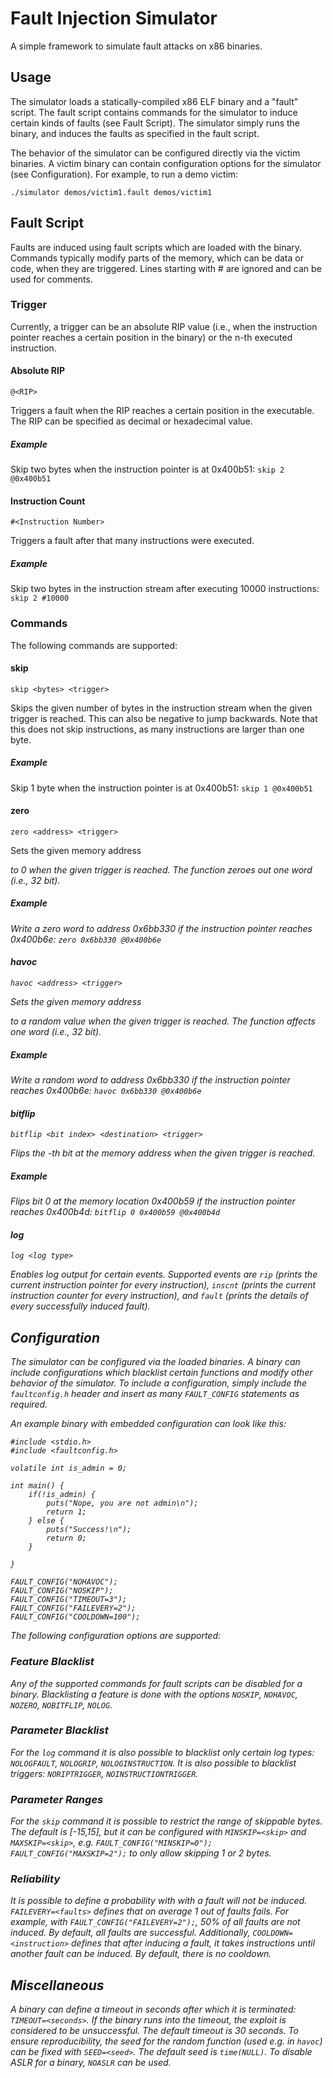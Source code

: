 # Fault Injection Simulator

A simple framework to simulate fault attacks on x86 binaries.

## Usage

The simulator loads a statically-compiled x86 ELF binary and a "fault" script. The fault script contains commands for the simulator to induce certain kinds of faults (see Fault Script). The simulator simply runs the binary, and induces the faults as specified in the fault script.

The behavior of the simulator can be configured directly via the victim binaries. A victim binary can contain configuration options for the simulator (see Configuration).
For example, to run a demo victim:

    ./simulator demos/victim1.fault demos/victim1


## Fault Script

Faults are induced using fault scripts which are loaded with the binary. Commands typically modify parts of the memory, which can be data or code, when they are triggered.
Lines starting with # are ignored and can be used for comments.

### Trigger
Currently, a trigger can be an absolute RIP value (i.e., when the instruction pointer reaches a certain position in the binary) or the n-th executed instruction.

#### Absolute RIP

    @<RIP>

Triggers a fault when the RIP reaches a certain position in the executable. The RIP can be specified as decimal or hexadecimal value.

##### Example
Skip two bytes when the instruction pointer is at 0x400b51: `skip 2 @0x400b51`

#### Instruction Count

    #<Instruction Number>

Triggers a fault after that many instructions were executed.

##### Example
Skip two bytes in the instruction stream after executing 10000 instructions: `skip 2 #10000`

### Commands
The following commands are supported:

#### skip

    skip <bytes> <trigger>

Skips the given number of bytes <bytes> in the instruction stream when the given trigger <trigger> is reached. This can also be negative to jump backwards. Note that this does not skip <bytes> instructions, as many instructions are larger than one byte.

##### Example
Skip 1 byte when the instruction pointer is at 0x400b51: `skip 1 @0x400b51`

#### zero

    zero <address> <trigger>

Sets the given memory address <address> to 0 when the given trigger <trigger> is reached. The function zeroes out one word (i.e., 32 bit).

##### Example
Write a zero word to address 0x6bb330 if the instruction pointer reaches 0x400b6e: `zero 0x6bb330 @0x400b6e`

#### havoc

    havoc <address> <trigger>

Sets the given memory address <address> to a random value when the given trigger <trigger> is reached. The function affects one word (i.e., 32 bit).

##### Example
Write a random word to address 0x6bb330 if the instruction pointer reaches 0x400b6e: `havoc 0x6bb330 @0x400b6e`


#### bitflip

    bitflip <bit index> <destination> <trigger>

Flips the <bit index>-th bit at the memory address <destination> when the given trigger <trigger> is reached.

##### Example
Flips bit 0 at the memory location 0x400b59 if the instruction pointer reaches 0x400b4d: `bitflip 0 0x400b59 @0x400b4d`

#### log

    log <log type>

Enables log output for certain events. Supported events are `rip` (prints the current instruction pointer for every instruction), `inscnt` (prints the current instruction counter for every instruction), and `fault` (prints the details of every successfully induced fault).

## Configuration

The simulator can be configured via the loaded binaries. A binary can include configurations which blacklist certain functions and modify other behavior of the simulator.
To include a configuration, simply include the `faultconfig.h` header and insert as many `FAULT_CONFIG` statements as required.

An example binary with embedded configuration can look like this:

    #include <stdio.h>
    #include <faultconfig.h>

    volatile int is_admin = 0;

    int main() {
        if(!is_admin) {
            puts("Nope, you are not admin\n");
            return 1;
        } else {
            puts("Success!\n");
            return 0;
        }

    }

    FAULT_CONFIG("NOHAVOC");
    FAULT_CONFIG("NOSKIP");
    FAULT_CONFIG("TIMEOUT=3");
    FAULT_CONFIG("FAILEVERY=2");
    FAULT_CONFIG("COOLDOWN=100");

The following configuration options are supported:

### Feature Blacklist

Any of the supported commands for fault scripts can be disabled for a binary. Blacklisting a feature is done with the options `NOSKIP`, `NOHAVOC`, `NOZERO`, `NOBITFLIP`, `NOLOG`.

### Parameter Blacklist

For the `log` command it is also possible to blacklist only certain log types: `NOLOGFAULT`, `NOLOGRIP`, `NOLOGINSTRUCTION`.
It is also possible to blacklist triggers: `NORIPTRIGGER`, `NOINSTRUCTIONTRIGGER`.

### Parameter Ranges

For the `skip` command it is possible to restrict the range of skippable bytes. The default is [-15,15], but it can be configured with `MINSKIP=<skip>` and `MAXSKIP=<skip>`, e.g. `FAULT_CONFIG("MINSKIP=0"); FAULT_CONFIG("MAXSKIP=2");` to only allow skipping 1 or 2 bytes.

### Reliability

It is possible to define a probability with with a fault will not be induced. `FAILEVERY=<faults>` defines that on average 1 out of <faults> faults fails. For example, with `FAULT_CONFIG("FAILEVERY=2");`, 50% of all faults are not induced. By default, all faults are successful.
Additionally, `COOLDOWN=<instruction>` defines that after inducing a fault, it takes <instruction> instructions until another fault can be induced. By default, there is no cooldown.

## Miscellaneous

A binary can define a timeout in seconds after which it is terminated: `TIMEOUT=<seconds>`. If the binary runs into the timeout, the exploit is considered to be unsuccessful. The default timeout is 30 seconds.
To ensure reproducibility, the seed for the random function (used e.g. in `havoc`) can be fixed with `SEED=<seed>`. The default seed is `time(NULL)`.
To disable ASLR for a binary, `NOASLR` can be used. 

